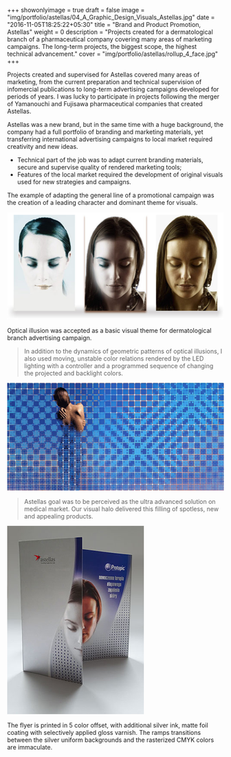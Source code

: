 +++
showonlyimage = true
draft = false
image = "img/portfolio/astellas/04_A_Graphic_Design_Visuals_Astellas.jpg"
date = "2016-11-05T18:25:22+05:30"
title = "Brand and Product Promotion, Astellas"
weight = 0
description = "Projects created for a dermatological branch of a pharmaceutical company covering many areas of marketing campaigns. The long-term projects, the biggest scope, the highest technical advancement."
cover = "img/portfolio/astellas/rollup_4_face.jpg"
+++

Projects created and supervised for Astellas covered many areas of marketing, from the current preparation and technical supervision of infomercial publications to long-term advertising campaigns developed for periods of years. I was lucky to participate in projects following the merger of Yamanouchi and Fujisawa pharmaceutical companies that created Astellas.

<!--more-->
Astellas was a new brand, but in the same time with a huge background, the company had a full portfolio of branding and marketing materials, yet transferring international advertising campaigns to local market required creativity and new ideas.

* Technical part of the job was to adapt current branding materials, secure and supervise quality of rendered marketing tools;
* Features of the local market required the development of original visuals used for new strategies and campaigns.

The example of adapting the general line of a promotional campaign was the creation of a leading character and dominant theme for visuals.

![sample image](/img/portfolio/astellas/Face_merged.jpg)

Optical illusion was accepted as a basic visual theme for dermatological branch advertising campaign.

> In addition to the dynamics of geometric patterns of optical illusions, I also used moving, unstable color relations rendered by the LED lighting with a controller and a programmed sequence of changing the projected and backlight colors.

![sample image](/img/portfolio/astellas/zineryt_wall_animated.gif)

> Astellas goal was to be perceived as the ultra advanced solution on medical market. Our visual halo delivered this filling of spotless, new and appealing products.

![sample image](/img/portfolio/astellas/Flyer_690.jpg)

The flyer is printed in 5 color offset, with additional silver ink, matte foil coating with selectively applied gloss varnish. The ramps transitions between the silver uniform backgrounds and the rasterized CMYK colors are immaculate.
